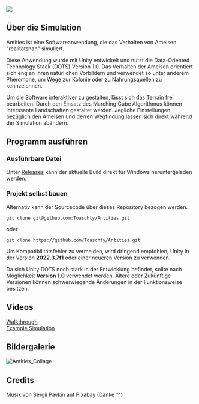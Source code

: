 <p>
  <image src="https://github.com/Toaschty/Antities/assets/43918666/7a47e49f-3db1-4a8d-bd28-c285a37bcb72">
</p>

## Über die Simulation

Antities ist eine Softwareanwendung, die das Verhalten von Ameisen "realitätsnah" simuliert.

Diese Anwendung wurde mit Unity entwickelt und nutzt die Data-Oriented Technology Stack (DOTS) Version 1.0.
Das Verhalten der Ameisen orientiert sich eng an ihren natürlichen Vorbildern und verwendet so unter anderem Pheromone, um Wege zur Kolonie oder zu Nahrungsquellen zu kennzeichnen.

Um die Software interaktiver zu gestalten, lässt sich das Terrain frei bearbeiten. Durch den Einsatz des Marching Cube Algorithmus können interssante Landschaften gestaltet werden.
Jegliche Einstellungen bezüglich den Ameisen und derren Wegfindung lassen sich direkt während der Simulation abändern.

## Programm ausführen

### Ausführbare Datei

Unter [Releases](https://github.com/Toaschty/Antities/releases) kann der aktuelle Build direkt für Windows heruntergeladen werden.

### Projekt selbst bauen

Alternativ kann der Sourcecode über dieses Repository bezogen werden.

`git clone git@github.com:Toaschty/Antities.git`

oder

`git clone https://github.com/Toaschty/Antities.git`

Um Kompatibilitätsfehler zu vermeiden, wird dringend empfohlen, Unity in der Version **2022.3.7f1** oder einer neueren Version zu verwenden.

Da sich Unity DOTS noch stark in der Entwicklung befindet, sollte nach Möglichkeit **Version 1.0** verwendet werden. Ältere oder Zukünftige Versionen können schwerwiegende Änderungen in der Funktionsweise besitzen.

## Videos

[Walkthrough](https://youtu.be/akErBchOEzc) <br>
[Example Simulation](https://youtu.be/S8pg2oPdXzE)

## Bildergalerie

![Antities_Collage](https://github.com/Toaschty/Antities/assets/43918666/84b25c55-75f8-47d8-83f9-beaf6eb34d91)

## Credits
Musik von Sergii Pavkin auf Pixabay (Danke ^^)
